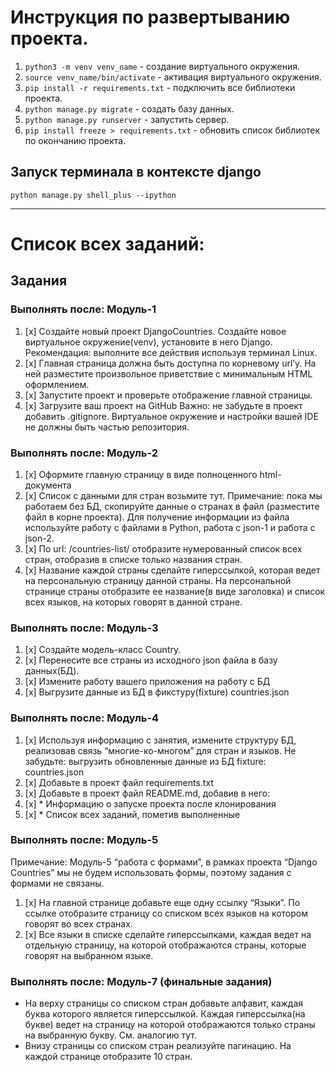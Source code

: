 # Инструкция по развертыванию проекта.

1. `python3 -m venv venv_name` - создание виртуального окружения.
2. `source venv_name/bin/activate` - активация виртуального окружения.
3. `pip install -r requirements.txt` - подключить все библиотеки проекта.
4. `python manage.py migrate` - создать базу данных.
5. `python manage.py runserver` - запустить сервер.
6. `pip install freeze > requirements.txt` - обновить список библиотек по окончанию проекта.

## Запуск терминала в контексте django
`python manage.py shell_plus --ipython`

---

# Список всех заданий:

## Задания
### Выполнять после: Модуль-1
1. [x] Создайте новый проект DjangoCountries. 
Создайте новое виртуальное окружение(venv), установите в него Django.
Рекомендация: выполните все действия используя терминал Linux.
2. [x] Главная страница должна быть доступна по корневому url’у.
На ней разместите произвольное приветствие c минимальным HTML оформлением.
3. [x] Запустите проект и проверьте отображение главной страницы.
4. [x] Загрузите ваш проект на GitHub
Важно: не забудьте в проект добавить .gitignore. Виртуальное окружение и настройки вашей IDE не должны быть частью репозитория.

### Выполнять после: Модуль-2
1. [x] Оформите главную страницу в виде полноценного html-документа
2. [x] Список с данными для стран возьмите тут.
Примечание: пока мы работаем без БД, скопируйте данные о странах в файл (разместите файл в корне проекта).
 Для получение информации из файла используйте работу с файлами в Python, работа с json-1 и работа с json-2.
3. [x] По url: /countries-list/ отобразите нумерованный список всех стран, отобразив в списке только названия стран.
4. [x] Название каждой страны сделайте гиперссылкой, которая ведет на персональную страницу данной страны. 
На персональной странице страны отобразите ее название(в виде заголовка) и список всех языков, на которых говорят в данной стране.

### Выполнять после: Модуль-3
1. [x] Создайте модель-класс Country.
2. [x] Перенесите все страны из исходного json файла в базу данных(БД).
3. [x] Измените работу вашего приложения на работу с БД
4. [x] Выгрузите данные из БД в фикстуру(fixture) countries.json

### Выполнять после: Модуль-4
1. [x] Используя информацию с занятия, измените структуру БД, реализовав связь “многие-ко-многом” для стран и языков.
Не забудьте: выгрузить обновленные данные из БД fixture: countries.json
2. [x] Добавьте в проект файл requirements.txt
3. [x] Добавьте в проект файл README.md, добавив в него:
1. [x] * Информацию о запуске проекта после клонирования
2. [x] * Список всех заданий, пометив выполненные
### Выполнять после: Модуль-5
Примечание: Модуль-5 “работа с формами”, в рамках проекта “Django Countries” мы не будем использовать формы, поэтому задания с формами не связаны.

1. [x] На главной странице добавьте еще одну ссылку “Языки”. По ссылке отобразите страницу со списком всех языков на котором говорят во всех странах.
2. [x] Все языки в списке сделайте гиперссылками, каждая ведет на отдельную страницу, на которой отображаются страны, которые говорят на выбранном языке.
### Выполнять после: Модуль-7 (финальные задания)
* На верху страницы со списком стран добавьте алфавит, каждая буква которого является гиперссылкой. Каждая гиперссылка(на букве) ведет на страницу на которой отображаются только страны на выбранную букву. См. аналогию тут.
* Внизу страницы со списком стран реализуйте пагинацию. На каждой странице отобразите 10 стран.
